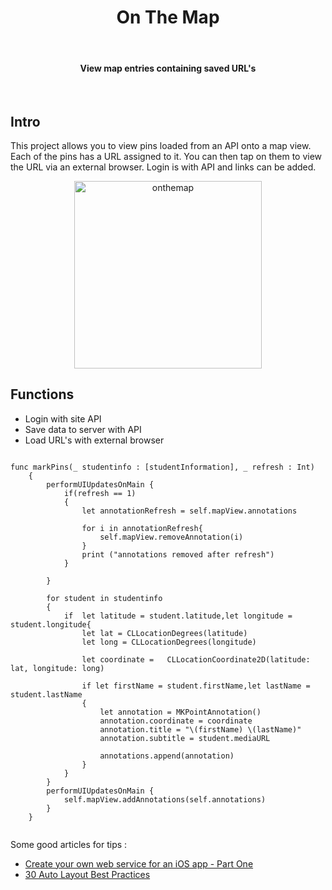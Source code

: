 <h1 align="center"> On The Map </h1> <br>

<h4 align="center">View map entries containing saved URL's</h4> <br>
 

## Intro

This project allows you to view pins loaded from an API onto a map view. Each of the pins has a URL assigned to it. You can then tap on them to view the URL via an external browser. Login is with API and links can be added. 

<p align="center">
  <img alt="onthemap" title="onthemap" src="screenshots/onthemap1.gif" width=300>
</p>

## Functions 
* Login with site API
* Save data to server with API
* Load URL's with external browser


``` 

func markPins(_ studentinfo : [studentInformation], _ refresh : Int)
    {
        performUIUpdatesOnMain {
            if(refresh == 1)
            {
                let annotationRefresh = self.mapView.annotations
                
                for i in annotationRefresh{
                    self.mapView.removeAnnotation(i)
                }
                print ("annotations removed after refresh")
            }
            
        }
        
        for student in studentinfo
        {
            if  let latitude = student.latitude,let longitude = student.longitude{
                let lat = CLLocationDegrees(latitude)
                let long = CLLocationDegrees(longitude)
                
                let coordinate =   CLLocationCoordinate2D(latitude: lat, longitude: long)
                
                if let firstName = student.firstName,let lastName = student.lastName
                {
                    let annotation = MKPointAnnotation()
                    annotation.coordinate = coordinate
                    annotation.title = "\(firstName) \(lastName)"
                    annotation.subtitle = student.mediaURL
                    
                    annotations.append(annotation)
                }
            }
        }
        performUIUpdatesOnMain {
            self.mapView.addAnnotations(self.annotations)
        }
    }
    
```


Some good articles for tips : <br>
* <a href="https://www.techrepublic.com/blog/software-engineer/create-your-own-web-service-for-an-ios-app-part-one/">Create your own web service for an iOS app - Part One</a> <br>
* <a href="https://blog.supereasyapps.com/30-auto-layout-best-practices/#layout-ui-for-one-iphone">30 Auto Layout Best Practices</a>
